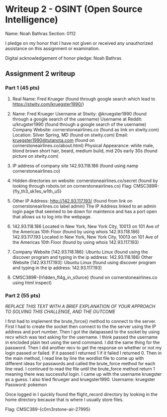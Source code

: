 Writeup 2 - OSINT (Open Source Intelligence)
======

Name: Noah Bathras
Section: 0112

I pledge on my honor that I have not given or received any unauthorized assistance on this assignment or examination.

Digital acknowledgement of honor pledge: Noah Bathras

## Assignment 2 writeup

### Part 1 (45 pts)

1. Real Name: Fred Krueger (found through google search which lead to https://stwity.com/kruegster1990/)

2. Name: Fred Krueger
   Username at Stwity:  @kruegster1990 (found through a google search of the username)
   Username at Reddit:  u/krugster1990 (found through a google search of the username)
   Company Website:     cornerstoneairlines.co (found as link on stwity.com)
   Location:            Silver Spring, MD (found on stwity.com)
   Email:               kruegster1990@tutanota.com (found on cornerstoneairlines.co/about.html)
   Physical Appearance: white male, blond brown short hair, beard, medium build, mid 20s early 30s (found picture on stwity.com)

3. IP address of company site 142.93.118.186 (found using namp cornerstoneairlines.co)

4. Hidden directories on website: cornerstoneairlines.co/secret (found by looking through robots.txt on cornerstoneairlines.co)
   Flag: CMSC389R-{fly_th3_sk1es_w1th_u5}

5. Other IP Address: http://142.93.117.193/ (found from link on cornerstoneairlines.co label admin)
   The IP Address linked to an admin login page that seemed to be down for maintence and has a port open that allows us to log into the webpage.

6. 142.93.118.186 Located in New York, New York City, 10013 on 101 Ave of the Americas 10th Floor (found by using whois 142.93.118.186)
   142.93.117.193 Located in New York, New York City, 10013 on 101 Ave of the Americas 10th Floor (found by using whois 142.93.117.193)

7. Company Website [142.93.118.186]: Ubuntu Linux (found using the discover program and typing in the ip address: 142.93.118.186)
   Other Website [142.93.117.193]: Ubuntu Linux (found using discover program and typing in the ip address: 142.93.117.193)

8. CMSC389R-{h1dden_fl4g_in_s0urce} (found on cornerstoneairlines.co using html inspect)

### Part 2 (55 pts)

*REPLACE THIS TEXT WITH A BRIEF EXPLANATION OF YOUR APPROACH TO SOLVING THIS CHALLENGE, AND THE OUTCOME*

I first had to implement the brute_force() method to connect to the server.  First I had to create the socket then connect
to the the server using the IP address and port number.  Then I got the datapassed to the socket by using recv which
was text asking for the username.  I think passed the username in encloded plain text using the send command.  I did the same
thing for the password.  Then I did another recv to get the response on whether or not my login passed or failed.  If it
passed I returned 1 if it failed I returned 0.
Then in the main method, I read line by line the wordlist file to come up with different ideas for passwords and called the 
brute_force method for each line read.  I continued to read the file until the brute_force method return 1 meaning there was 
successful login.
I came up with the username kruegster as a guess.  I also tried fkrueger and kruegster1990.
Username: kruegster
Password: pokemon

Once logged in I quickly found the flight_record directory by looking in the home directory because that is where I usually
store files.


Flag: CMSC389-{c0rn3rstone-air-27995}
